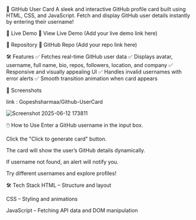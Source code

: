 📇 GitHub User Card A sleek and interactive GitHub profile card built using HTML, CSS, and JavaScript. Fetch and display GitHub user details instantly by entering their username!

🚀 Live Demo 🔗 View Live Demo (Add your live demo link here)

📂 Repository 🔗 GitHub Repo (Add your repo link here)

🛠️ Features ✅ Fetches real-time GitHub user data ✅ Displays avatar, username, full name, bio, repos, followers, location, and company ✅ Responsive and visually appealing UI ✅ Handles invalid usernames with error alerts ✅ Smooth transition animation when card appears

📸 Screenshots 

link : Gopeshsharmaa/Github-UserCard

![Screenshot 2025-06-12 173811](https://github.com/user-attachments/assets/6fffec66-71b2-4607-8df9-1844a09d611b)


🖱️ How to Use Enter a GitHub username in the input box.

Click the "Click to generate card" button.

The card will show the user’s GitHub details dynamically.

If username not found, an alert will notify you.

Try different usernames and explore profiles!

🛠️ Tech Stack HTML – Structure and layout

CSS – Styling and animations

JavaScript – Fetching API data and DOM manipulation
